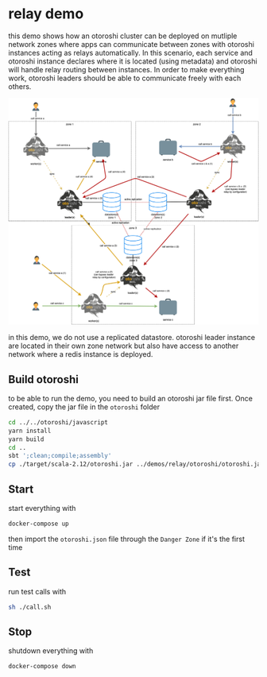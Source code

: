 # relay demo

this demo shows how an otoroshi cluster can be deployed on mutliple network zones where apps can communicate between zones with otoroshi instances acting as relays automatically. In this scenario, each service and otoroshi instance declares where it is located (using metadata) and otoroshi will handle relay routing between instances. In order to make everything work, otoroshi leaders should be able to communicate freely with each others.

![network-map](./relay.png)

in this demo, we do not use a replicated datastore. otoroshi leader instance are located in their own zone network but also have access to another network where a redis instance is deployed.

## Build otoroshi

to be able to run the demo, you need to build an otoroshi jar file first. Once created, copy the jar file in the `otoroshi` folder

```sh
cd ../../otoroshi/javascript
yarn install
yarn build
cd ..
sbt ';clean;compile;assembly'
cp ./target/scala-2.12/otoroshi.jar ../demos/relay/otoroshi/otoroshi.jar
```

## Start

start everything with 

```sh
docker-compose up
```

then import the `otoroshi.json` file through the `Danger Zone` if it's the first time

## Test

run test calls with

```sh
sh ./call.sh
```

## Stop

shutdown everything with 

```sh
docker-compose down
```
